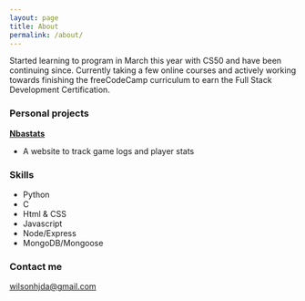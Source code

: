 ```yaml
---
layout: page
title: About
permalink: /about/
---
```


Started learning to program in March this year with CS50 and have been continuing since.
Currently taking a few online courses and actively working towards finishing the freeCodeCamp curriculum to earn the Full Stack Development Certification.

### Personal projects
**[Nbastats](https://github.com/shroud0g/nbastats)**
* A website to track game logs and player stats

### Skills 
* Python
* C
* Html & CSS
* Javascript
* Node/Express
* MongoDB/Mongoose

### Contact me

[wilsonhjda@gmail.com](mailto:wilsonhjda@gmail.com)

